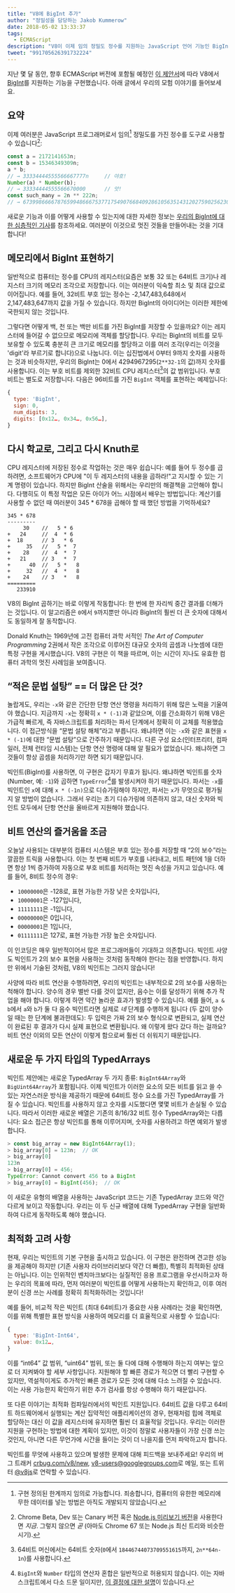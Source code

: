 ```yaml
---
title: "V8에 BigInt 추가"
author: "정밀성을 담당하는 Jakob Kummerow"
date: 2018-05-02 13:33:37
tags:
  - ECMAScript
description: "V8이 이제 임의 정밀도 정수를 지원하는 JavaScript 언어 기능인 BigInt를 지원합니다."
tweet: "991705626391732224"
---
```

지난 몇 달 동안, 향후 ECMAScript 버전에 포함될 예정인 [이 제안서](https://github.com/tc39/proposal-bigint)에 따라 V8에서 [BigInt](/features/bigint)를 지원하는 기능을 구현했습니다. 아래 글에서 우리의 모험 이야기를 들어보세요.

<!--truncate-->
## 요약

이제 여러분은 JavaScript 프로그래머로서 임의[^2] 정밀도를 가진 정수를 도구로 사용할 수 있습니다[^1]:

```js
const a = 2172141653n;
const b = 15346349309n;
a * b;
// → 33334444555566667777n     // 야호!
Number(a) * Number(b);
// → 33334444555566670000      // 앗!
const such_many = 2n ** 222n;
// → 6739986666787659948666753771754907668409286105635143120275902562304n
```

새로운 기능과 이를 어떻게 사용할 수 있는지에 대한 자세한 정보는 [우리의 BigInt에 대한 심층적인 기사](/features/bigint)를 참조하세요. 여러분이 이것으로 멋진 것들을 만들어내는 것을 기대합니다!

[^1]: Chrome Beta, Dev 또는 Canary 버전 혹은 [Node.js 미리보기 버전](https://github.com/v8/node/tree/vee-eight-lkgr)을 사용한다면 _지금_. 그렇지 않으면 _곧_ (아마도 Chrome 67 또는 Node.js 최신 트리와 비슷한 시기).

[^2]: 구현 정의된 한계까지 임의로 가능합니다. 죄송합니다, 컴퓨터의 유한한 메모리에 무한 데이터를 넣는 방법은 아직도 개발되지 않았습니다.

## 메모리에서 BigInt 표현하기

일반적으로 컴퓨터는 정수를 CPU의 레지스터(요즘은 보통 32 또는 64비트 크기)나 레지스터 크기의 메모리 조각으로 저장합니다. 이는 여러분이 익숙할 최소 및 최대 값으로 이어집니다. 예를 들어, 32비트 부호 있는 정수는 -2,147,483,648에서 2,147,483,647까지 값을 가질 수 있습니다. 하지만 BigInt의 아이디어는 이러한 제한에 국한되지 않는 것입니다.

그렇다면 어떻게 백, 천 또는 백만 비트를 가진 BigInt를 저장할 수 있을까요? 이는 레지스터에 들어갈 수 없으므로 메모리에 객체를 할당합니다. 우리는 BigInt의 비트를 모두 보유할 수 있도록 충분히 큰 크기로 메모리를 할당하고 이를 여러 조각(우리는 이것을 'digit'라 부르기로 합니다)으로 나눕니다. 이는 십진법에서 0부터 9까지 숫자를 사용하는 것과 비슷하지만, 우리의 BigInt는 0에서 4294967295(`2**32-1`의 값)까지 숫자를 사용합니다. 이는 부호 비트를 제외한 32비트 CPU 레지스터[^3]의 값 범위입니다. 부호 비트는 별도로 저장합니다. 다음은 96비트를 가진 `BigInt` 객체를 표현하는 예제입니다:

```js
{
  type: 'BigInt',
  sign: 0,
  num_digits: 3,
  digits: [0x12…, 0x34…, 0x56…],
}
```

[^3]: 64비트 머신에서는 64비트 숫자(`0`에서 `18446744073709551615`까지, `2n**64n-1n`)를 사용합니다.

## 다시 학교로, 그리고 다시 Knuth로

CPU 레지스터에 저장된 정수로 작업하는 것은 매우 쉽습니다: 예를 들어 두 정수를 곱하려면, 소프트웨어가 CPU에 "이 두 레지스터의 내용을 곱하라!"고 지시할 수 있는 기계 명령이 있습니다. 하지만 BigInt 산술을 위해서는 우리만의 해결책을 고안해야 합니다. 다행히도 이 특정 작업은 모든 아이가 어느 시점에서 배우는 방법입니다: 계산기를 사용할 수 없던 때 여러분이 345 \* 678을 곱해야 할 때 했던 방법을 기억하세요?

```
345 * 678
---------
     30    //   5 * 6
+   24     //  4  * 6
+  18      // 3   * 6
+     35   //   5 *  7
+    28    //  4  *  7
+   21     // 3   *  7
+      40  //   5 *   8
+     32   //  4  *   8
+    24    // 3   *   8
=========
   233910
```

V8의 BigInt 곱하기는 바로 이렇게 작동합니다: 한 번에 한 자리씩 중간 결과를 더해가는 것입니다. 이 알고리즘은 `0`에서 `9`까지뿐만 아니라 BigInt의 훨씬 더 큰 숫자에 대해서도 동일하게 잘 동작합니다.

Donald Knuth는 1969년에 고전 컴퓨터 과학 서적인 _The Art of Computer Programming_ 2권에서 작은 조각으로 이루어진 대규모 숫자의 곱셈과 나눗셈에 대한 특정 구현을 게시했습니다. V8의 구현은 이 책을 따르며, 이는 시간이 지나도 유효한 컴퓨터 과학의 멋진 사례임을 보여줍니다.

## “적은 문법 설탕” == 더 많은 단 것?

놀랍게도, 우리는 `-x`와 같은 간단한 단항 연산 명령을 처리하기 위해 많은 노력을 기울여야 했습니다. 지금까지 `-x`는 정확히 `x * (-1)`과 같았으며, 이를 간소화하기 위해 V8은 가급적 빠르게, 즉 자바스크립트를 처리하는 파서 단계에서 정확히 이 교체를 적용했습니다. 이 접근방식을 “문법 설탕 해체”라고 부릅니다. 왜냐하면 이는 `-x`와 같은 표현을 `x * (-1)`에 대한 “문법 설탕”으로 간주하기 때문입니다. 다른 구성 요소(인터프리터, 컴파일러, 전체 런타임 시스템)는 단항 연산 명령에 대해 알 필요가 없었습니다. 왜냐하면 그것들이 항상 곱셈을 처리하기만 하면 되기 때문입니다.

빅인트(BigInt)를 사용하면, 이 구현은 갑자기 무효가 됩니다. 왜냐하면 빅인트를 숫자(Number, 예: `-1`)와 곱하면 `TypeError`[^4]를 발생시켜야 하기 때문입니다. 파서는 `-x`를 빅인트인 `x`에 대해 `x * (-1n)`으로 디슈가링해야 하지만, 파서는 `x`가 무엇으로 평가될지 알 방법이 없습니다. 그래서 우리는 초기 디슈가링에 의존하지 않고, 대신 숫자와 빅인트 모두에서 단항 연산을 올바르게 지원해야 했습니다.

[^4]: `BigInt`와 `Number` 타입의 연산자 혼합은 일반적으로 허용되지 않습니다. 이는 자바스크립트에서 다소 드문 일이지만, [이 결정에 대한 설명](/features/bigint#operators)이 있습니다.

## 비트 연산의 즐거움을 조금

오늘날 사용되는 대부분의 컴퓨터 시스템은 부호 있는 정수를 저장할 때 “2의 보수”라는 깔끔한 트릭을 사용합니다. 이는 첫 번째 비트가 부호를 나타내고, 비트 패턴에 1을 더하면 항상 1씩 증가하여 자동으로 부호 비트를 처리하는 멋진 속성을 가지고 있습니다. 예를 들어, 8비트 정수의 경우:

- `10000000`은 -128로, 표현 가능한 가장 낮은 숫자입니다,
- `10000001`은 -127입니다,
- `11111111`은 -1입니다,
- `00000000`은 0입니다,
- `00000001`은 1입니다,
- `01111111`은 127로, 표현 가능한 가장 높은 숫자입니다.

이 인코딩은 매우 일반적이어서 많은 프로그래머들이 기대하고 의존합니다. 빅인트 사양도 빅인트가 2의 보수 표현을 사용하는 것처럼 동작해야 한다는 점을 반영합니다. 하지만 위에서 기술된 것처럼, V8의 빅인트는 그러지 않습니다!

사양에 따라 비트 연산을 수행하려면, 우리의 빅인트는 내부적으로 2의 보수를 사용하는 척해야 합니다. 양수의 경우 별반 다를 것이 없지만, 음수는 이를 달성하기 위해 추가 작업을 해야 합니다. 이렇게 하면 약간 놀라운 효과가 발생할 수 있습니다. 예를 들어, `a & b`에서 `a`와 `b`가 둘 다 음수 빅인트라면 실제로 _네_ 단계를 수행하게 됩니다 (두 값이 양수일 때는 한 단계에 불과한데도): 두 입력은 가짜 2의 보수 형식으로 변환되고, 실제 연산이 완료된 후 결과가 다시 실제 표현으로 변환됩니다. 왜 이렇게 왔다 갔다 하는 걸까요? 비트 연산 이외의 모든 연산이 이렇게 함으로써 훨씬 더 쉬워지기 때문입니다.

## 새로운 두 가지 타입의 TypedArrays

빅인트 제안에는 새로운 TypedArray 두 가지 종류: `BigInt64Array`와 `BigUint64Array`가 포함됩니다. 이제 빅인트가 이러한 요소의 모든 비트를 읽고 쓸 수 있는 자연스러운 방식을 제공하기 때문에 64비트 정수 요소를 가진 TypedArray를 가질 수 있습니다. 빅인트를 사용하지 않고 숫자를 시도했다면 몇몇 비트가 손실될 수 있습니다. 따라서 이러한 새로운 배열은 기존의 8/16/32 비트 정수 TypedArray와는 다릅니다: 요소 접근은 항상 빅인트를 통해 이루어지며, 숫자를 사용하려고 하면 예외가 발생합니다.

```js
> const big_array = new BigInt64Array(1);
> big_array[0] = 123n;  // OK
> big_array[0]
123n
> big_array[0] = 456;
TypeError: Cannot convert 456 to a BigInt
> big_array[0] = BigInt(456);  // OK
```

이 새로운 유형의 배열을 사용하는 JavaScript 코드는 기존 TypedArray 코드와 약간 다르게 보이고 작동합니다. 우리는 이 두 신규 배열에 대해 TypedArray 구현을 일반화하여 다르게 동작하도록 해야 했습니다.

## 최적화 고려 사항

현재, 우리는 빅인트의 기본 구현을 출시하고 있습니다. 이 구현은 완전하며 견고한 성능을 제공해야 하지만 (기존 사용자 라이브러리보다 약간 더 빠름), 특별히 최적화된 상태는 아닙니다. 이는 인위적인 벤치마크보다는 실질적인 응용 프로그램을 우선시하고자 하는 우리의 목표에 따라, 먼저 여러분이 빅인트를 어떻게 사용하는지 확인하고, 이후 여러분이 신경 쓰는 사례를 정확히 최적화하려는 것입니다!

예를 들어, 비교적 작은 빅인트 (최대 64비트)가 중요한 사용 사례라는 것을 확인하면, 이를 위해 특별한 표현 방식을 사용하여 메모리를 더 효율적으로 사용할 수 있습니다:

```js
{
  type: 'BigInt-Int64',
  value: 0x12…,
}
```

이를 “int64” 값 범위, “uint64” 범위, 또는 둘 다에 대해 수행해야 하는지 여부는 앞으로 더 지켜봐야 할 세부 사항입니다. 지원해야 할 빠른 경로가 적으면 더 빨리 구현할 수 있지만, 역설적이게도 추가적인 빠른 경로가 모든 것에 대해 다소 느려질 수 있습니다. 이는 사용 가능한지 확인하기 위한 추가 검사를 항상 수행해야 하기 때문입니다.

또 다른 이야기는 최적화 컴파일러에서의 빅인트 지원입니다. 64비트 값을 다루고 64비트 하드웨어에서 실행되는 계산 집약적인 애플리케이션의 경우, 현재처럼 힙에 객체로 할당하는 대신 이 값을 레지스터에 유지하면 훨씬 더 효율적일 것입니다. 우리는 이러한 지원을 구현하는 방법에 대한 계획이 있지만, 이것이 정말로 사용자들이 가장 신경 쓰는 것인지, 아니면 다른 무언가에 시간을 들이는 것이 더 나을지를 먼저 파악하고자 합니다.

빅인트를 무엇에 사용하고 있으며 발생한 문제에 대해 피드백을 보내주세요! 우리의 버그 트래커 [crbug.com/v8/new](https://crbug.com/v8/new), [v8-users@googlegroups.com](mailto:v8-users@googlegroups.com)로 메일, 또는 트위터 [@v8js](https://twitter.com/v8js)로 연락할 수 있습니다.

